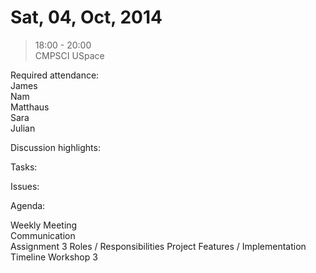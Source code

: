# Sat, 04, Oct, 2014  
> 18:00 - 20:00  
> CMPSCI USpace  

Required attendance:  
James  
Nam  
Matthaus  
Sara  
Julian  

Discussion highlights:  

Tasks:  

Issues:  



Agenda:  

Weekly Meeting  
Communication  
Assignment 3
Roles / Responsibilities
Project Features / Implementation  
Timeline
Workshop 3